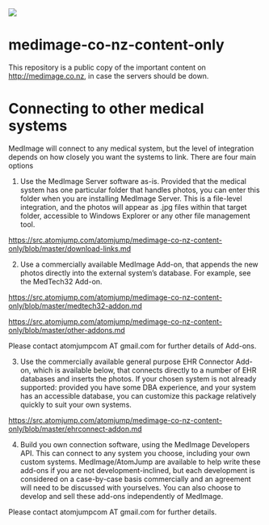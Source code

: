 <img src="https://atomjump.com/images/logo80.png">



# medimage-co-nz-content-only
This repository is a public copy of the important content on http://medimage.co.nz,  in case the servers should be down.



# Connecting to other medical systems

MedImage will connect to any medical system, but the level of integration depends on how closely you want the systems to link. There are four main options

1. Use the MedImage Server software as-is. Provided that the medical system has one particular folder that handles photos, you can enter this folder when you are installing MedImage Server. This is a file-level integration, and the photos will appear as .jpg files within that target folder, accessible to Windows Explorer or any other file management tool.

https://src.atomjump.com/atomjump/medimage-co-nz-content-only/blob/master/download-links.md

2. Use a commercially available MedImage Add-on, that appends the new photos directly into the external system’s database. For example, see the MedTech32 Add-on.

https://src.atomjump.com/atomjump/medimage-co-nz-content-only/blob/master/medtech32-addon.md

https://src.atomjump.com/atomjump/medimage-co-nz-content-only/blob/master/other-addons.md

Please contact atomjumpcom AT gmail.com for further details of Add-ons.

3. Use the commercially available general purpose EHR Connector Add-on, which is available below, that connects directly to a number of EHR databases and inserts the photos. If your chosen system is not already supported: provided you have some DBA experience, and your system has an accessible database, you can customize this package relatively quickly to suit your own systems.

https://src.atomjump.com/atomjump/medimage-co-nz-content-only/blob/master/ehrconnect-addon.md

4. Build you own connection software, using the MedImage Developers API. This can connect to any system you choose, including your own custom systems. MedImage/AtomJump are available to help write these add-ons if you are not development-inclined, but each development is considered on a case-by-case basis commercially and an agreement will need to be discussed with yourselves. You can also choose to develop and sell these add-ons independently of MedImage.

Please contact atomjumpcom AT gmail.com for further details.